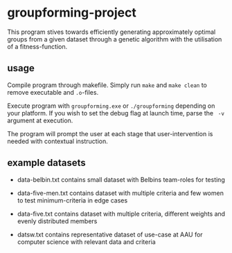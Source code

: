 # groupforming-project
This program stives towards efficiently generating approximately optimal groups from a given dataset through a genetic algorithm with the utilisation of a fitness-function.

## usage
Compile program through makefile. Simply run `make` and `make clean` to remove executable and `.o`-files.

Execute program with `groupforming.exe` or `./groupforming` depending on your platform. If you wish to set the debug flag at launch time, parse the ` -v` argument at execution.

The program will prompt the user at each stage that user-intervention is needed with contextual instruction.
## example datasets
* data-belbin.txt
contains small dataset with Belbins team-roles for testing

* data-five-men.txt
contains dataset with multiple criteria and few women to test minimum-criteria in edge cases

* data-five.txt
contains dataset with multiple criteria, different weights and evenly distributed members

* datsw.txt
contains representative dataset of use-case at AAU for computer science with relevant data and criteria

